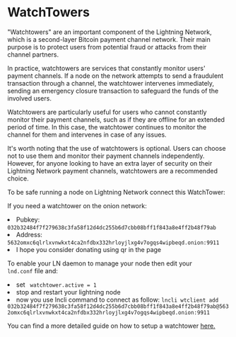 # WatchTowers

"Watchtowers" are an important component of the Lightning Network, which is a second-layer Bitcoin payment channel network. Their main purpose is to protect users from potential fraud or attacks from their channel partners.

In practice, watchtowers are services that constantly monitor users' payment channels. If a node on the network attempts to send a fraudulent transaction through a channel, the watchtower intervenes immediately, sending an emergency closure transaction to safeguard the funds of the involved users.

Watchtowers are particularly useful for users who cannot constantly monitor their payment channels, such as if they are offline for an extended period of time. In this case, the watchtower continues to monitor the channel for them and intervenes in case of any issues.

It's worth noting that the use of watchtowers is optional. Users can choose not to use them and monitor their payment channels independently. However, for anyone looking to have an extra layer of security on their Lightning Network payment channels, watchtowers are a recommended choice.

To be safe running a node on Lightning Network connect this WatchTower:

If you need a watchtower on the onion network:
<li>Pubkey: <code>032b32484f7f279638c3fa58f12d4dc255b6d7cbb08bff1f843a8e4ff2b48f79ab</code>
<li>Address: <code>5632omxc6qlrlxvnwkxt4ca2nfdbx332hrloyjlxg4v7ogqs4wipbeqd.onion:9911</code>
<li>I hope you consider donating using qr in the page
  
To enable your LN daemon to manage your node then edit your <code> lnd.conf</code> file and:
<li>set <code> watchtower.active = 1 </code>
<li>stop and restart your lightning node
<li>now you use lncli command to connect as follow: <code>lncli wtclient add 032b32484f7f279638c3fa58f12d4dc255b6d7cbb08bff1f843a8e4ff2b48f79ab@5632omxc6qlrlxvnwkxt4ca2nfdbx332hrloyjlxg4v7ogqs4wipbeqd.onion:9911</code>

You can find a more detailed guide on how to setup a watchtower <a href="https://docs.lightning.engineering/lightning-network-tools/lnd/watchtower">here.</a>
